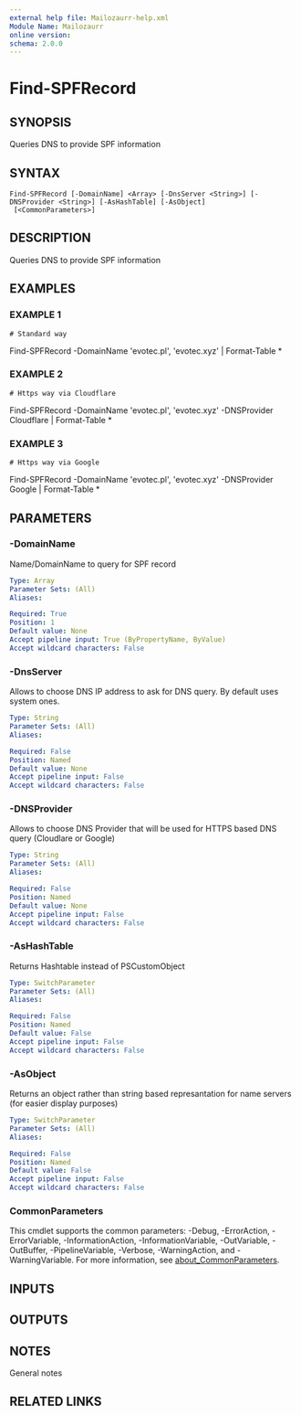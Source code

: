 ```yaml
---
external help file: Mailozaurr-help.xml
Module Name: Mailozaurr
online version:
schema: 2.0.0
---
```


# Find-SPFRecord

## SYNOPSIS
Queries DNS to provide SPF information

## SYNTAX

```
Find-SPFRecord [-DomainName] <Array> [-DnsServer <String>] [-DNSProvider <String>] [-AsHashTable] [-AsObject]
 [<CommonParameters>]
```

## DESCRIPTION
Queries DNS to provide SPF information

## EXAMPLES

### EXAMPLE 1
```
# Standard way
```

Find-SPFRecord -DomainName 'evotec.pl', 'evotec.xyz' | Format-Table *

### EXAMPLE 2
```
# Https way via Cloudflare
```

Find-SPFRecord -DomainName 'evotec.pl', 'evotec.xyz' -DNSProvider Cloudflare | Format-Table *

### EXAMPLE 3
```
# Https way via Google
```

Find-SPFRecord -DomainName 'evotec.pl', 'evotec.xyz' -DNSProvider Google | Format-Table *

## PARAMETERS

### -DomainName
Name/DomainName to query for SPF record

```yaml
Type: Array
Parameter Sets: (All)
Aliases:

Required: True
Position: 1
Default value: None
Accept pipeline input: True (ByPropertyName, ByValue)
Accept wildcard characters: False
```

### -DnsServer
Allows to choose DNS IP address to ask for DNS query.
By default uses system ones.

```yaml
Type: String
Parameter Sets: (All)
Aliases:

Required: False
Position: Named
Default value: None
Accept pipeline input: False
Accept wildcard characters: False
```

### -DNSProvider
Allows to choose DNS Provider that will be used for HTTPS based DNS query (Cloudlare or Google)

```yaml
Type: String
Parameter Sets: (All)
Aliases:

Required: False
Position: Named
Default value: None
Accept pipeline input: False
Accept wildcard characters: False
```

### -AsHashTable
Returns Hashtable instead of PSCustomObject

```yaml
Type: SwitchParameter
Parameter Sets: (All)
Aliases:

Required: False
Position: Named
Default value: False
Accept pipeline input: False
Accept wildcard characters: False
```

### -AsObject
Returns an object rather than string based represantation for name servers (for easier display purposes)

```yaml
Type: SwitchParameter
Parameter Sets: (All)
Aliases:

Required: False
Position: Named
Default value: False
Accept pipeline input: False
Accept wildcard characters: False
```

### CommonParameters
This cmdlet supports the common parameters: -Debug, -ErrorAction, -ErrorVariable, -InformationAction, -InformationVariable, -OutVariable, -OutBuffer, -PipelineVariable, -Verbose, -WarningAction, and -WarningVariable. For more information, see [about_CommonParameters](http://go.microsoft.com/fwlink/?LinkID=113216).

## INPUTS

## OUTPUTS

## NOTES
General notes

## RELATED LINKS
